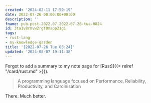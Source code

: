 ```yaml
---
created: '2024-02-11 17:59:19'
date: 2022-07-26 00:00:00+00:00
description: ''
fname: pub.post.2022.07.2022-07-26-tue-0824
id: 3ta1v8rmvw2rgt0mapp21gi
tags:
- rust-lang
- my-knowledge-garden
title: '[2022-07-26 Tue 08:24]'
updated: '2024-08-07 19:11:38'
---
```


Forgot to add a summary to my note page for [Rust]({{< relref "/card/rust.md" >}}).

> A programming language focused on Performance, Reliability, Productivity, and Carcinisation

There. Much better.